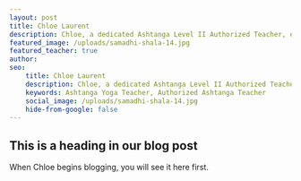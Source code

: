 ```yaml
---
layout: post
title: Chloe Laurent
description: Chloe, a dedicated Ashtanga Level II Authorized Teacher, embarked on her Ashtanga journey under the guidance of Sharath Jois in 2009. Today, she continues her studies within the Jois family lineage, nurturing her unwavering commitment to its practice.
featured_image: /uploads/samadhi-shala-14.jpg
featured_teacher: true
author: 
seo: 
    title: Chloe Laurent
    description: Chloe, a dedicated Ashtanga Level II Authorized Teacher, embarked on her Ashtanga journey under the guidance of Sharath Jois in 2009. Today, she continues her studies within the Jois family lineage, nurturing her unwavering commitment to its practice.
    keywords: Ashtanga Yoga Teacher, Authorized Ashtanga Teacher
    social_image: /uploads/samadhi-shala-14.jpg
    hide-from-google: false
---
```


## This is a heading in our blog post 

When Chloe begins blogging, you will see it here first.